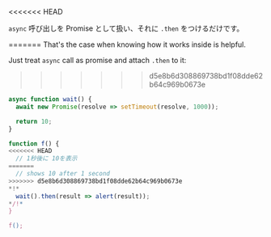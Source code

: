 
<<<<<<< HEAD

`async` 呼び出しを Promise として扱い、それに `.then` をつけるだけです。

=======
That's the case when knowing how it works inside is helpful.

Just treat `async` call as promise and attach `.then` to it:
>>>>>>> d5e8b6d308869738bd1f08dde62b64c969b0673e
```js run
async function wait() {
  await new Promise(resolve => setTimeout(resolve, 1000));

  return 10;
}

function f() {
<<<<<<< HEAD
  // 1秒後に 10を表示
=======
  // shows 10 after 1 second
>>>>>>> d5e8b6d308869738bd1f08dde62b64c969b0673e
*!*
  wait().then(result => alert(result));
*/!*
}

f();
```
